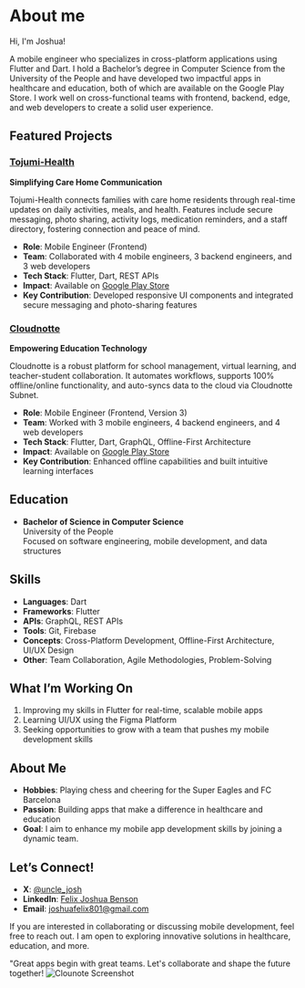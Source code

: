 # About me

Hi, I'm Joshua! 

A mobile engineer who specializes in cross-platform applications using Flutter and Dart. I hold a Bachelor’s degree in Computer Science from the University of the People and have developed two impactful apps in healthcare and education, both of which are available on the Google Play Store. I work well on cross-functional teams with frontend, backend, edge, and web developers to create a solid user experience.

## Featured Projects

### [Tojumi-Health](https://play.google.com/store/apps/details?id=com.tojumi.tojumi_health_app&hl=en-US)
**Simplifying Care Home Communication**

Tojumi-Health connects families with care home residents through real-time updates on daily activities, meals, and health. Features include secure messaging, photo sharing, activity logs, medication reminders, and a staff directory, fostering connection and peace of mind.

- **Role**: Mobile Engineer (Frontend)
- **Team**: Collaborated with 4 mobile engineers, 3 backend engineers, and 3 web developers
- **Tech Stack**: Flutter, Dart, REST APIs
- **Impact**: Available on [Google Play Store](https://play.google.com/store/apps/details?id=com.tojumi.tojumi_health_app&hl=en-US)
- **Key Contribution**: Developed responsive UI components and integrated secure messaging and photo-sharing features

### [Cloudnotte](https://play.google.com/store/apps/details?id=app.cloudnotte&hl=en-US)
**Empowering Education Technology**

Cloudnotte is a robust platform for school management, virtual learning, and teacher-student collaboration. It automates workflows, supports 100% offline/online functionality, and auto-syncs data to the cloud via Cloudnotte Subnet.

- **Role**: Mobile Engineer (Frontend, Version 3)
- **Team**: Worked with 3 mobile engineers, 4 backend engineers, and 4 web developers
- **Tech Stack**: Flutter, Dart, GraphQL, Offline-First Architecture
- **Impact**: Available on [Google Play Store](https://play.google.com/store/apps/details?id=app.cloudnotte&hl=en-US)
- **Key Contribution**: Enhanced offline capabilities and built intuitive learning interfaces

## Education

- **Bachelor of Science in Computer Science**  
  University of the People  
  Focused on software engineering, mobile development, and data structures

## Skills

- **Languages**: Dart
- **Frameworks**: Flutter
- **APIs**: GraphQL, REST APIs
- **Tools**: Git, Firebase
- **Concepts**: Cross-Platform Development, Offline-First Architecture, UI/UX Design
- **Other**: Team Collaboration, Agile Methodologies, Problem-Solving

## What I’m Working On

1. Improving my skills in Flutter for real-time, scalable mobile apps
2. Learning UI/UX using the Figma Platform 
3. Seeking opportunities to grow with a team that pushes my mobile development skills

## About Me

- **Hobbies**: Playing chess and cheering for the Super Eagles and FC Barcelona
- **Passion**: Building apps that make a difference in healthcare and education
- **Goal**: I aim to enhance my mobile app development skills by joining a dynamic team.

## Let’s Connect!

- **X**: [@uncle_josh](https://x.com/uncle_josh)
- **LinkedIn**: [Felix Joshua Benson](https://linkedin.com/in/felix-joshua-benson-2a9547146/)
- **Email**: [joshuafelix801@gmail.com](mailto:joshuafelix801@gmail.com)

If you are interested in collaborating or discussing mobile development, feel free to reach out. I am open to exploring innovative solutions in healthcare, education, and more.

"Great apps begin with great teams. Let's collaborate and shape the future together!
![Clounote Screenshot](https://github.com/user-attachments/assets/e2801587-6197-4637-b3a4-3e8d2bd04ddc)
